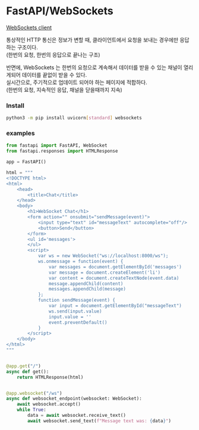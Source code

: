 # FastAPI/WebSockets

[WebSockets client](https://fastapi.tiangolo.com/ko/advanced/websockets/?h=websoc)  

통상적인 HTTP 통신은 정보가 변할 때, 클라이언트에서 요청을 보내는 경우에만 응답하는 구조이다.  
(한번의 요청, 한번의 응답으로 끝나는 구조)

반면에, WebSockets 는 한번의 요청으로 계속해서 데이터를 받을 수 있는 채널이 열리게되어 데이터를 끝없이 받을 수 있다.  
실시간으로, 주기적으로 업데이트 되어야 하는 페이지에 적합하다.  
(한번의 요청, 지속적인 응답, 채널을 닫을때까지 지속)  

### Install
```bash
python3 -m pip install uvicorn[standard] websockets
```

### examples
```python
from fastapi import FastAPI, WebSocket
from fastapi.responses import HTMLResponse

app = FastAPI()

html = """
<!DOCTYPE html>
<html>
    <head>
        <title>Chat</title>
    </head>
    <body>
        <h1>WebSocket Chat</h1>
        <form action="" onsubmit="sendMessage(event)">
            <input type="text" id="messageText" autocomplete="off"/>
            <button>Send</button>
        </form>
        <ul id='messages'>
        </ul>
        <script>
            var ws = new WebSocket("ws://localhost:8000/ws");
            ws.onmessage = function(event) {
                var messages = document.getElementById('messages')
                var message = document.createElement('li')
                var content = document.createTextNode(event.data)
                message.appendChild(content)
                messages.appendChild(message)
            };
            function sendMessage(event) {
                var input = document.getElementById("messageText")
                ws.send(input.value)
                input.value = ''
                event.preventDefault()
            }
        </script>
    </body>
</html>
"""


@app.get("/")
async def get():
    return HTMLResponse(html)


@app.websocket("/ws")
async def websocket_endpoint(websocket: WebSocket):
    await websocket.accept()
    while True:
        data = await websocket.receive_text()
        await websocket.send_text(f"Message text was: {data}")

```
